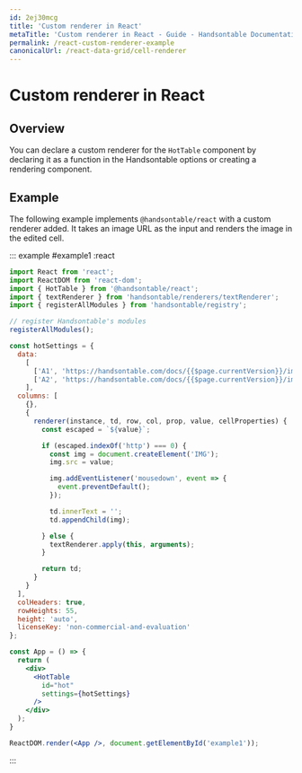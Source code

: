 ```yaml
---
id: 2ej30mcg
title: 'Custom renderer in React'
metaTitle: 'Custom renderer in React - Guide - Handsontable Documentation'
permalink: /react-custom-renderer-example
canonicalUrl: /react-data-grid/cell-renderer
---
```


# Custom renderer in React

## Overview

You can declare a custom renderer for the `HotTable` component by declaring it as a function in the Handsontable options or creating a rendering component.

## Example

The following example implements `@handsontable/react` with a custom renderer added. It takes an image URL as the input and renders the image in the edited cell.

::: example #example1 :react
```jsx
import React from 'react';
import ReactDOM from 'react-dom';
import { HotTable } from '@handsontable/react';
import { textRenderer } from 'handsontable/renderers/textRenderer';
import { registerAllModules } from 'handsontable/registry';

// register Handsontable's modules
registerAllModules();

const hotSettings = {
  data:
    [
      ['A1', 'https://handsontable.com/docs/{{$page.currentVersion}}/img/examples/professional-javascript-developers-nicholas-zakas.jpg'],
      ['A2', 'https://handsontable.com/docs/{{$page.currentVersion}}/img/examples/javascript-the-good-parts.jpg']
    ],
  columns: [
    {},
    {
      renderer(instance, td, row, col, prop, value, cellProperties) {
        const escaped = `${value}`;

        if (escaped.indexOf('http') === 0) {
          const img = document.createElement('IMG');
          img.src = value;

          img.addEventListener('mousedown', event => {
            event.preventDefault();
          });

          td.innerText = '';
          td.appendChild(img);

        } else {
          textRenderer.apply(this, arguments);
        }

        return td;
      }
    }
  ],
  colHeaders: true,
  rowHeights: 55,
  height: 'auto',
  licenseKey: 'non-commercial-and-evaluation'
};

const App = () => {
  return (
    <div>
      <HotTable
        id="hot"
        settings={hotSettings}
      />
    </div>
  );
}

ReactDOM.render(<App />, document.getElementById('example1'));
```
:::
